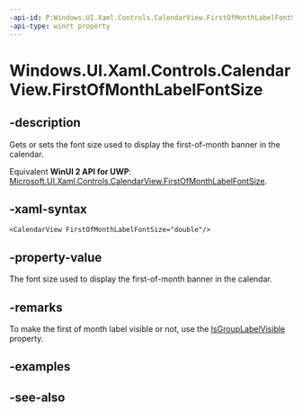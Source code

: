 ```yaml
---
-api-id: P:Windows.UI.Xaml.Controls.CalendarView.FirstOfMonthLabelFontSize
-api-type: winrt property
---
```


<!-- Property syntax
public double FirstOfMonthLabelFontSize { get;  set; }
-->

# Windows.UI.Xaml.Controls.CalendarView.FirstOfMonthLabelFontSize

## -description
Gets or sets the font size used to display the first-of-month banner in the calendar.

Equivalent **WinUI 2 API for UWP**: [Microsoft.UI.Xaml.Controls.CalendarView.FirstOfMonthLabelFontSize](/windows/winui/api/microsoft.ui.xaml.controls.calendarview.firstofmonthlabelfontsize).

## -xaml-syntax
```xaml
<CalendarView FirstOfMonthLabelFontSize="double"/>
```


## -property-value
The font size used to display the first-of-month banner in the calendar.

## -remarks
To make the first of month label visible or not, use the [IsGroupLabelVisible](calendarview_isgrouplabelvisible.md) property.
## -examples

## -see-also
